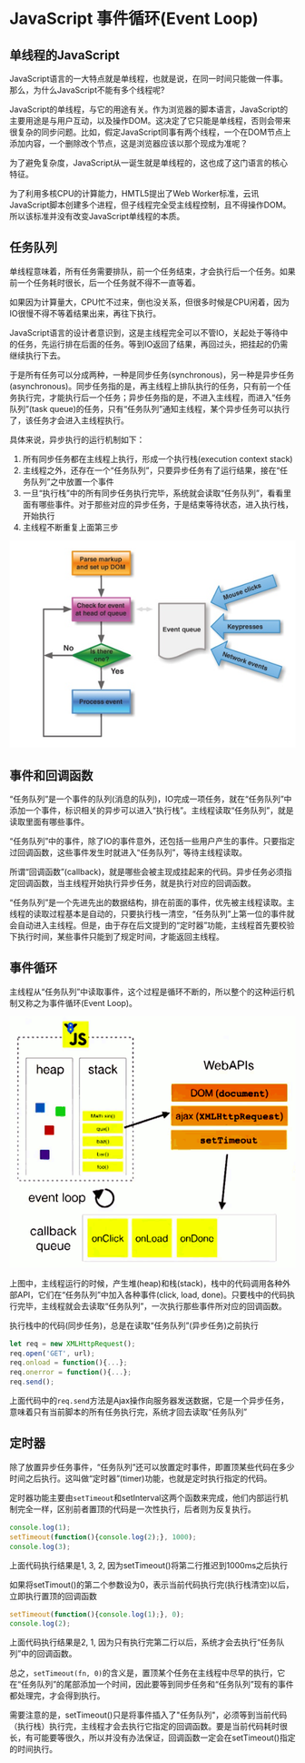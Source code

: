 # JavaScript 事件循环(Event Loop)

## 单线程的JavaScript

JavaScript语言的一大特点就是单线程，也就是说，在同一时间只能做一件事。那么，为什么JavaScript不能有多个线程呢?

JavaScript的单线程，与它的用途有关。作为浏览器的脚本语言，JavaScript的主要用途是与用户互动，以及操作DOM。这决定了它只能是单线程，否则会带来很复杂的同步问题。比如，假定JavaScript同事有两个线程，一个在DOM节点上添加内容，一个删除改个节点，这是浏览器应该以那个现成为准呢？

为了避免复杂度，JavaScript从一诞生就是单线程的，这也成了这门语言的核心特征。

为了利用多核CPU的计算能力，HMTL5提出了Web Worker标准，云讯JavaScript脚本创建多个进程，但子线程完全受主线程控制，且不得操作DOM。所以该标准并没有改变JavaScript单线程的本质。

## 任务队列

单线程意味着，所有任务需要排队，前一个任务结束，才会执行后一个任务。如果前一个任务耗时很长，后一个任务就不得不一直等着。

如果因为计算量大，CPU忙不过来，倒也没关系，但很多时候是CPU闲着，因为IO很慢不得不等着结果出来，再往下执行。

JavaScript语言的设计者意识到，这是主线程完全可以不管IO，关起处于等待中的任务，先运行排在后面的任务。等到IO返回了结果，再回过头，把挂起的仍需继续执行下去。

于是所有任务可以分成两种，一种是同步任务(synchronous)，另一种是异步任务(asynchronous)。同步任务指的是，再主线程上排队执行的任务，只有前一个任务执行完，才能执行后一个任务；异步任务指的是，不进入主线程，而进入“任务队列”(task queue)的任务，只有“任务队列”通知主线程，某个异步任务可以执行了，该任务才会进入主线程执行。

具体来说，异步执行的运行机制如下：

1. 所有同步任务都在主线程上执行，形成一个执行栈(execution context stack)
2. 主线程之外，还存在一个“任务队列”，只要异步任务有了运行结果，接在“任务队列”之中放置一个事件
3. 一旦“执行栈”中的所有同步任务执行完毕，系统就会读取“任务队列”，看看里面有哪些事件。对于那些对应的异步任务，于是结束等待状态，进入执行栈，开始执行
4. 主线程不断重复上面第三步

![](/assets/JavaScript/execution-context-stack.jpg)

## 事件和回调函数

“任务队列”是一个事件的队列(消息的队列)，IO完成一项任务，就在“任务队列”中添加一个事件，标识相关的异步可以进入“执行栈”。主线程读取“任务队列”，就是读取里面有哪些事件。

“任务队列”中的事件，除了IO的事件意外，还包括一些用户产生的事件。只要指定过回调函数，这些事件发生时就进入“任务队列”，等待主线程读取。

所谓“回调函数”(callback)，就是哪些会被主现成挂起来的代码。异步任务必须指定回调函数，当主线程开始执行异步任务，就是执行对应的回调函数。

“任务队列”是一个先进先出的数据结构，排在前面的事件，优先被主线程读取。主线程的读取过程基本是自动的，只要执行栈一清空，“任务队列”上第一位的事件就会自动进入主线程。但是，由于存在后文提到的“定时器”功能，主线程首先要校验下执行时间，某些事件只能到了规定时间，才能返回主线程。

## 事件循环

主线程从“任务队列”中读取事件，这个过程是循环不断的，所以整个的这种运行机制又称之为事件循环(Event Loop)。

![](/assets/Javascript/event-loop.png)

上图中，主线程运行的时候，产生堆(heap)和栈(stack)，栈中的代码调用各种外部API，它们在“任务队列”中加入各种事件(click, load, done)。只要栈中的代码执行完毕，主线程就会去读取“任务队列”，一次执行那些事件所对应的回调函数。

执行栈中的代码(同步任务)，总是在读取“任务队列”(异步任务)之前执行

```js
let req = new XMLHttpRequest();
req.open('GET', url);
req.onload = function(){...};
req.onerror = function(){...};
req.send();
```

上面代码中的`req.send`方法是Ajax操作向服务器发送数据，它是一个异步任务，意味着只有当前脚本的所有任务执行完，系统才回去读取“任务队列”

## 定时器

除了放置异步任务事件，“任务队列”还可以放置定时事件，即置顶某些代码在多少时间之后执行。这叫做“定时器”(timer)功能，也就是定时执行指定的代码。

定时器功能主要由`setTimeout`和setInterval这两个函数来完成，他们内部运行机制完全一样，区别前者置顶的代码是一次性执行，后者则为反复执行。

```js
console.log(1);
setTimeout(function(){console.log(2);}, 1000);
console.log(3);
```

上面代码执行结果是1, 3, 2, 因为setTimeout()将第二行推迟到1000ms之后执行

如果将setTimout()的第二个参数设为0，表示当前代码执行完(执行栈清空)以后，立即执行置顶的回调函数

```js
setTimeout(function(){console.log(1);}, 0);
console.log(2);
```

上面代码执行结果是2, 1, 因为只有执行完第二行以后，系统才会去执行“任务队列”中的回调函数。

总之，`setTimeout(fn, 0)`的含义是，置顶某个任务在主线程中尽早的执行，它在“任务队列”的尾部添加一个时间，因此要等到同步任务和“任务队列”现有的事件都处理完，才会得到执行。

需要注意的是，setTimeout()只是将事件插入了"任务队列"，必须等到当前代码（执行栈）执行完，主线程才会去执行它指定的回调函数。要是当前代码耗时很长，有可能要等很久，所以并没有办法保证，回调函数一定会在setTimeout()指定的时间执行。

